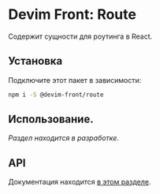 # Devim Front: Route

Содержит сущности для роутинга в React.

## Установка

Подключите этот пакет в зависимости:

```bash
npm i -S @devim-front/route
```

## Использование.

_Раздел находится в разработке._

## API

Документация находится [в этом разделе](https://github.com/devim-front/route/tree/master/docs).
